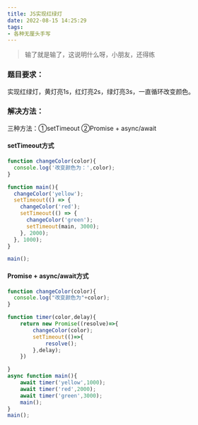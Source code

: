 ```yaml
---
title: JS实现红绿灯
date: 2022-08-15 14:25:29
tags:
- 各种无厘头手写
---
```

> 输了就是输了，这说明什么呀，小朋友，还得练

### 题目要求：
实现红绿灯，黄灯亮1s，红灯亮2s，绿灯亮3s，一直循环改变颜色。

### 解决方法：
三种方法：①setTimeout ②Promise + async/await

#### setTimeout方式
```javascript
function changeColor(color){
  console.log('改变颜色为：',color);
}

function main(){
  changeColor('yellow');
  setTimeout(() => {
    changeColor('red');
    setTimeout(() => {
      changeColor('green');
      setTimeout(main, 3000);
    }, 2000); 
  }, 1000);
}

main();
```

#### Promise + async/await方式
```javascript
function changeColor(color){
  console.log("改变颜色为"+color);
}

function timer(color,delay){
    return new Promise((resolve)=>{
        changeColor(color);
        setTimeout(()=>{
            resolve();
        },delay);
    })

}
async function main(){
    await timer('yellow',1000);
    await timer('red',2000);
    await timer('green',3000);
    main();
}
main();
```

